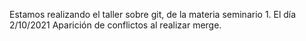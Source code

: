 Estamos realizando el taller sobre git, de la materia seminario 1. El día 2/10/2021
Aparición de conflictos al realizar merge.
